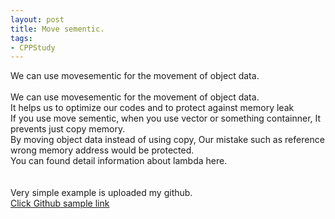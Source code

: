 ```yaml
---
layout: post
title: Move sementic.
tags:
- CPPStudy
---
```

We can use movesementic for the movement of object data.
<br/>
<br/>We can use movesementic for the movement of object data.
<br/>It helps us to optimize our codes and to protect against memory leak
<br/>If you use move sementic, when you use vector or something containner, It prevents just copy memory. 
<br/>By moving object data instead of using copy, Our mistake such as reference wrong memory address would be protected.
<br/>You can found detail information about lambda here.
<br/>
<br/>
<br/>Very simple example is uploaded my github.
<br/><a href = "https://github.com/korkooyk/CppStudy/tree/master/MovesementicSample">Click Github sample link</a>